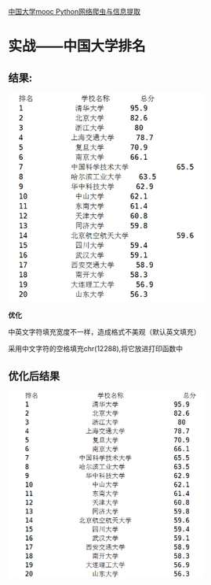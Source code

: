 
[中国大学mooc Python网络爬虫与信息提取](http://www.icourse163.org/course/BIT-1001870001)

# 实战——中国大学排名

## 结果:

<img src="shizhan1.png" width="400"/>

**优化**

中英文字符填充宽度不一样，造成格式不美观（默认英文填充）

采用中文字符的空格填充chr(12288),将它放进打印函数中


## 优化后结果

<img src="shizhan1_youhua.png" width="400"/>